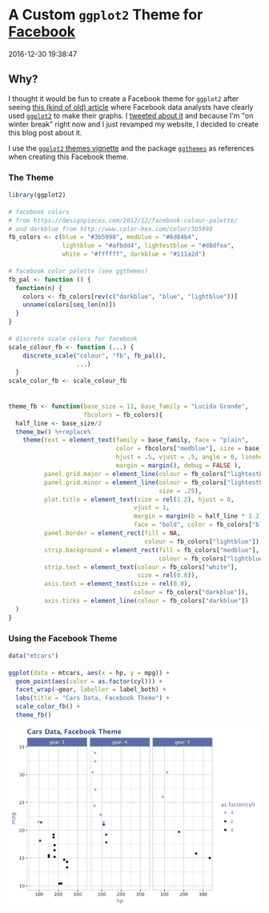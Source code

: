 A Custom `ggplot2` Theme for [Facebook](facebook.com)
================
2016-12-30 19:38:47

Why?
----

I thought it would be fun to create a Facebook theme for `ggplot2` after seeing [this (kind of old) article](http://www.theatlantic.com/technology/archive/2014/02/when-you-fall-in-love-this-is-what-facebook-sees/283865/?utm_source=mitfb) where Facebook data analysts have clearly used [`ggplot2`](http://docs.ggplot2.org/current/) to make their graphs. I [tweeted about it]() and because I'm "on winter break" right now and I just revamped my website, I decided to create this blog post about it.

I use the [`ggplot2` themes vignette](http://docs.ggplot2.org/dev/vignettes/themes.html) and the package [`ggthemes`](https://github.com/jrnold/ggthemes) as references when creating this Facebook theme.

### The Theme

``` r
library(ggplot2)

# facebook colors
# from https://designpieces.com/2012/12/facebook-colour-palette/
# and darkblue from http://www.color-hex.com/color/3b5998
fb_colors <- c(blue = "#3b5998", medblue = "#6d84b4", 
               lightblue = "#afbdd4", lightestblue = "#d8dfea", 
               white = "#ffffff", darkblue = "#111a2d")

# facebook color palette (see ggthemes)
fb_pal <- function () {
  function(n) {
    colors <- fb_colors[rev(c("darkblue", "blue", "lightblue"))]
    unname(colors[seq_len(n)])
  }
} 

# discrete scale colors for facebook
scale_colour_fb <- function (...) {
    discrete_scale("colour", "fb", fb_pal(), 
                   ...)
  }  
scale_color_fb <- scale_colour_fb


theme_fb <- function(base_size = 11, base_family = "Lucida Grande", 
                     fbcolors = fb_colors){
  half_line <- base_size/2
  theme_bw() %+replace% 
    theme(text = element_text(family = base_family, face = "plain", 
                              color = fbcolors["medblue"], size = base_size,
                              hjust = .5, vjust = .5, angle = 0, lineheight = 1.1, 
                              margin = margin(), debug = FALSE ),
          panel.grid.major = element_line(colour = fb_colors["lightestblue"]),
          panel.grid.minor = element_line(colour = fb_colors["lightestblue"],
                                          size = .25), 
          plot.title = element_text(size = rel(1.2), hjust = 0, 
                                   vjust = 1, 
                                   margin = margin(b = half_line * 1.2), 
                                   face = "bold", color = fb_colors["blue"]),
          panel.border = element_rect(fill = NA, 
                                      colour = fb_colors["lightblue"]),
          strip.background = element_rect(fill = fb_colors["medblue"], 
                                          colour = fb_colors["lightblue"]),
          strip.text = element_text(colour = fb_colors["white"], 
                                    size = rel(0.8)),
          axis.text = element_text(size = rel(0.8), 
                                   colour = fb_colors["darkblue"]),
          axis.ticks = element_line(colour = fb_colors["darkblue"])
  )
}
```

### Using the Facebook Theme

``` r
data("mtcars")

ggplot(data = mtcars, aes(x = hp, y = mpg)) + 
  geom_point(aes(color = as.factor(cyl))) + 
  facet_wrap(~gear, labeller = label_both) + 
  labs(title = "Cars Data, Facebook Theme") + 
  scale_color_fb() + 
  theme_fb()
```

<img src="2016-12-30-facebook-ggplot2-themes_files/figure-markdown_github/fbex-1.png" style="display: block; margin: auto;" />
